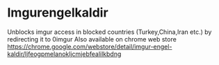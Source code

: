 # Imgurengelkaldir
Unblocks imgur access in blocked countries (Turkey,China,Iran etc.) by redirecting it to 0imgur
Also available on chrome web store https://chrome.google.com/webstore/detail/imgur-engel-kaldir/ljfeogpmelanokljcmjebfealilkbdng

